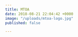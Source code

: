 ```yaml
---
title: MTOA
date: 2018-08-21 22:04:42 +0000
image: "/uploads/mtoa-logo.jpg"
published: false

---
```

